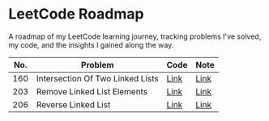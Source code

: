 # LeetCode Roadmap

A roadmap of my LeetCode learning journey, tracking problems I've solved, my code, and the insights I gained along the way.

| No. | Problem | Code | Note |
|-----|---------|------|------|
| 160 | Intersection Of Two Linked Lists | [Link](codes/160_intersection_of_two_linked_lists.js) | [Link](notes/160_intersection_of_two_linked_lists.md) |
| 203 | Remove Linked List Elements | [Link](codes/203_remove_linked_list_elements.js) | [Link](notes/203_remove_linked_list_elements.md) |
| 206 | Reverse Linked List | [Link](codes/206_reverse_linked_list.js) | [Link](notes/206_reverse_linked_list.md) |

